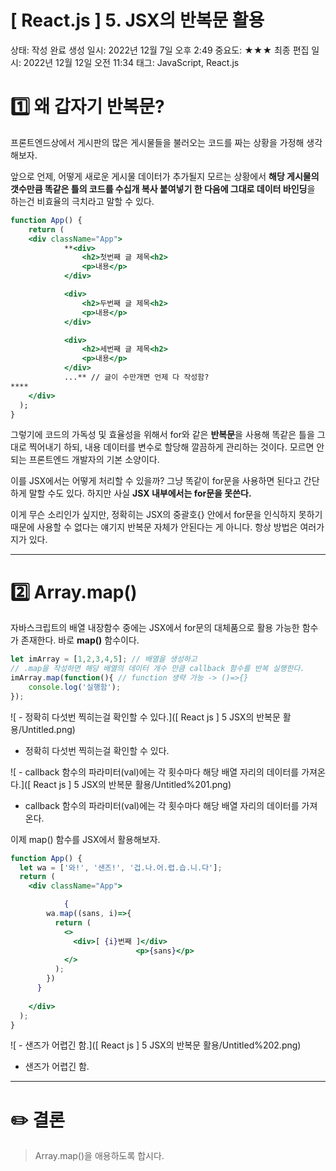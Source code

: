 # [ React.js ] 5. JSX의 반복문 활용

상태: 작성 완료
생성 일시: 2022년 12월 7일 오후 2:49
중요도: ★★★
최종 편집 일시: 2022년 12월 12일 오전 11:34
태그: JavaScript, React.js

# 1️⃣ 왜 갑자기 반복문?

  프론트엔드상에서 게시판의 많은 게시물들을 불러오는 코드를 짜는 상황을 가정해 생각해보자.

  앞으로 언제, 어떻게 새로운 게시물 데이터가 추가될지 모르는 상황에서 **해당 게시물의 갯수만큼 똑같은 틀의 코드를 수십개 복사 붙여넣기 한 다음에 그대로 데이터 바인딩**을 하는건 비효율의 극치라고 말할 수 있다.

```jsx
function App() {
	return (
    <div className="App">
			**<div>
				<h2>첫번째 글 제목<h2>
				<p>내용</p>
			</div>

			<div>
				<h2>두번째 글 제목<h2>
				<p>내용</p>
			</div>

			<div>
				<h2>세번째 글 제목<h2>
				<p>내용</p>
			</div>
			...** // 글이 수만개면 언제 다 작성함?
****
    </div>
  );
}
```

  그렇기에 코드의 가독성 및 효율성을 위해서 for와 같은 **반복문**을 사용해 똑같은 틀을 그대로 찍어내기 하되, 내용 데이터를 변수로 할당해 깔끔하게 관리하는 것이다.
  모르면 안되는 프론트엔드 개발자의 기본 소양이다.


  이를 JSX에서는 어떻게 처리할 수 있을까?
  그냥 똑같이 for문을 사용하면 된다고 간단하게 말할 수도 있다. 하지만 사실 **JSX 내부에서는 for문을 못쓴다.**

  이게 무슨 소리인가 싶지만, 정확히는 JSX의 중괄호{} 안에서 for문을 인식하지 못하기 때문에 사용할 수 없다는 얘기지 반복문 자체가 안된다는 게 아니다. 항상 방법은 여러가지가 있다.

---

# 2️⃣ Array.map()

  자바스크립트의 배열 내장함수 중에는 JSX에서 for문의 대체품으로 활용 가능한 함수가 존재한다. 바로 **map()** 함수이다.

```jsx
let imArray = [1,2,3,4,5]; // 배열을 생성하고
// .map을 작성하면 해당 배열의 데이터 개수 만큼 callback 함수를 반복 실행한다.
imArray.map(function(){ // function 생략 가능 -> ()=>{}
	console.log('실행함');
});
```

![  - 정확히 다섯번 찍히는걸 확인할 수 있다.]([ React js ] 5 JSX의 반복문 활용/Untitled.png)

  - 정확히 다섯번 찍히는걸 확인할 수 있다.

![  - callback 함수의 파라미터(val)에는 각 횟수마다 해당 배열 자리의 데이터를 가져온다.]([ React js ] 5 JSX의 반복문 활용/Untitled%201.png)

  - callback 함수의 파라미터(val)에는 각 횟수마다 해당 배열 자리의 데이터를 가져온다.

  이제 map() 함수를 JSX에서 활용해보자.

```jsx
function App() {
  let wa = ['와!', '샌즈!', '겁.나.어.렵.습.니.다'];
  return (
    <div className="App">

			{ 
        wa.map((sans, i)=>{
          return (
            <>
              <div>[ {i}번째 ]</div>
							<p>{sans}</p>
            </>
          );
        }) 
      }
      
    </div>
  );
}
```

![  - 샌즈가 어렵긴 함.]([ React js ] 5 JSX의 반복문 활용/Untitled%202.png)

  - 샌즈가 어렵긴 함.

---

# ✏️ 결론

> Array.map()을 애용하도록 합시다.